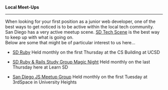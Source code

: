 **Local Meet-Ups**

---------------

When looking for your first position as a junior web developer, one of the best ways to get noticed is to be active within the local tech community.  
San Diego has a very active meetup scene. [SD Tech Scene](http://sdtechscene.org/) is the best way to keep up with what is going on.  
Below are some that might be of particular interest to us here...  

- [SD Ruby](http://www.sdruby.org/) Held monthly on the first Thursday at the CS Building at UCSD

- [SD Ruby & Rails Study Group Magic Night](http://www.sdruby.org/) Held monthly on the last Thursday here at Learn SD

- [San Diego JS Meetup Group](http://sandiegojs.org) Held monthly on the first Tuesday at 3rdSpace in University Heights
